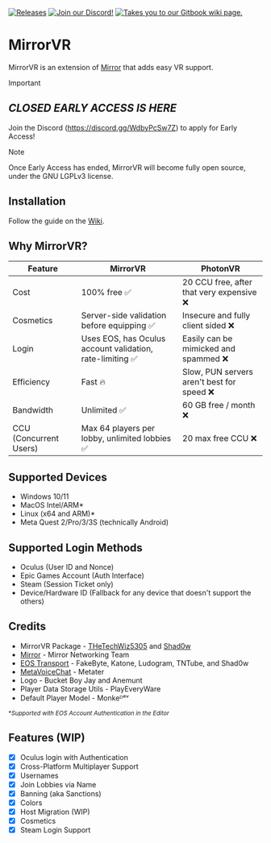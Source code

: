 <a href="https://github.com/MirrorVR/MirrorVR/releases"><img src="https://img.shields.io/badge/releases-brightgreen.svg?style=for-the-badge&logo=github&colorA=363a4f&colorB=3c80e6" alt="Releases"></a>
<a href="https://discord.gg/WdbyPcSw7Z"><img src="https://img.shields.io/badge/discord-brightgreen.svg?style=for-the-badge&logo=discord&colorA=23272a&colorB=7289da" alt="Join our Discord!"></a>
<a href="https://mirrorvr.gitbook.io"><img src="https://img.shields.io/badge/docs-brightgreen.svg?style=for-the-badge&logo=gitbook&colorA=2a292e&colorB=673de3" alt="Takes you to our Gitbook wiki page."></a>

# MirrorVR

MirrorVR is an extension of [Mirror](https://github.com/MirrorNetworking/Mirror) that adds easy VR support.

> [!IMPORTANT]
> ## _CLOSED EARLY ACCESS IS HERE_
> Join the Discord (https://discord.gg/WdbyPcSw7Z) to apply for Early Access!


> [!NOTE]
> Once Early Access has ended, MirrorVR will become fully open source, under the GNU LGPLv3 license.

## Installation
Follow the guide on the [Wiki](https://mirrorvr.gitbook.io/docs/manual/getting-started).

## Why MirrorVR?
|Feature|MirrorVR|PhotonVR|
|-------|--------|--------|
|Cost|100% free ✅|20 CCU free, after that very expensive ❌|
|Cosmetics|Server-side validation before equipping ✅|Insecure and fully client sided ❌|
|Login|Uses EOS, has Oculus account validation, rate-limiting ✅|Easily can be mimicked and spammed ❌|
|Efficiency|Fast 🔥|Slow, PUN servers aren't best for speed ❌|
|Bandwidth|Unlimited ✅|60 GB free / month ❌|
|CCU (Concurrent Users)|Max 64 players per lobby, unlimited lobbies ✅|20 max free CCU ❌|

## Supported Devices
- Windows 10/11
- MacOS Intel/ARM*
- Linux (x64 and ARM)*
- Meta Quest 2/Pro/3/3S (technically Android)

## Supported Login Methods
- Oculus (User ID and Nonce)
- Epic Games Account (Auth Interface)
- Steam (Session Ticket only)
- Device/Hardware ID (Fallback for any device that doesn't support the others)

## Credits
- MirrorVR Package - [THeTechWiz5305](https://github.com/TheTechWiz5305) and [Shad0w](https://github.com/ShAdowDev16)
- [Mirror](https://github.com/MirrorNetworking/Mirror) - Mirror Networking Team
- [EOS Transport](https://github.com/WeLoveJesusChrist/EOSTransport) - FakeByte, Katone, Ludogram, TNTube, and Shad0w
- [MetaVoiceChat](https://github.com/Metater/MetaVoiceChat) - Metater
- Logo - Bucket Boy Jay and Anemunt
- Player Data Storage Utils - PlayEveryWare
- Default Player Model - Monkeᴰᵉᵛ

<sub>*_Supported with EOS Account Authentication in the Editor_</sub>

## Features (WIP)
- [X] Oculus login with Authentication
- [X] Cross-Platform Multiplayer Support
- [X] Usernames
- [X] Join Lobbies via Name
- [X] Banning (aka Sanctions)
- [X] Colors
- [X] Host Migration (WIP)
- [X] Cosmetics
- [X] Steam Login Support
